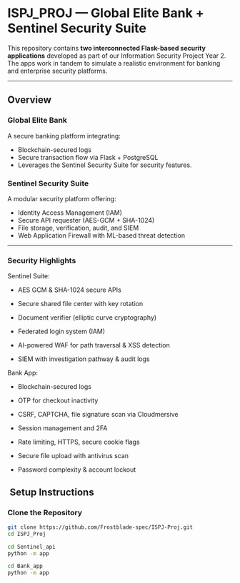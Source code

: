 #  ISPJ_PROJ — Global Elite Bank + Sentinel Security Suite

This repository contains **two interconnected Flask-based security applications** developed as part of our Information Security Project Year 2. The apps work in tandem to simulate a realistic environment for banking and enterprise security platforms.

---

##  Overview

###  Global Elite Bank
A secure banking platform integrating:
- Blockchain-secured logs
- Secure transaction flow via Flask + PostgreSQL
- Leverages the Sentinel Security Suite for security features.

###  Sentinel Security Suite
A modular security platform offering:
- Identity Access Management (IAM)
- Secure API requester (AES-GCM + SHA-1024)
- File storage, verification, audit, and SIEM
- Web Application Firewall with ML-based threat detection

---

### Security Highlights
Sentinel Suite:
* AES GCM & SHA-1024 secure APIs

* Secure shared file center with key rotation

* Document verifier (elliptic curve cryptography)

* Federated login system (IAM)

* AI-powered WAF for path traversal & XSS detection

* SIEM with investigation pathway & audit logs

Bank App:
* Blockchain-secured logs

* OTP for checkout inactivity

* CSRF, CAPTCHA, file signature scan via Cloudmersive

* Session management and 2FA

* Rate limiting, HTTPS, secure cookie flags

* Secure file upload with antivirus scan

* Password complexity & account lockout

## ️ Setup Instructions

###   Clone the Repository

```bash
git clone https://github.com/Frostblade-spec/ISPJ-Proj.git
cd ISPJ_Proj

cd Sentinel_api
python -m app

cd Bank_app
python -m app